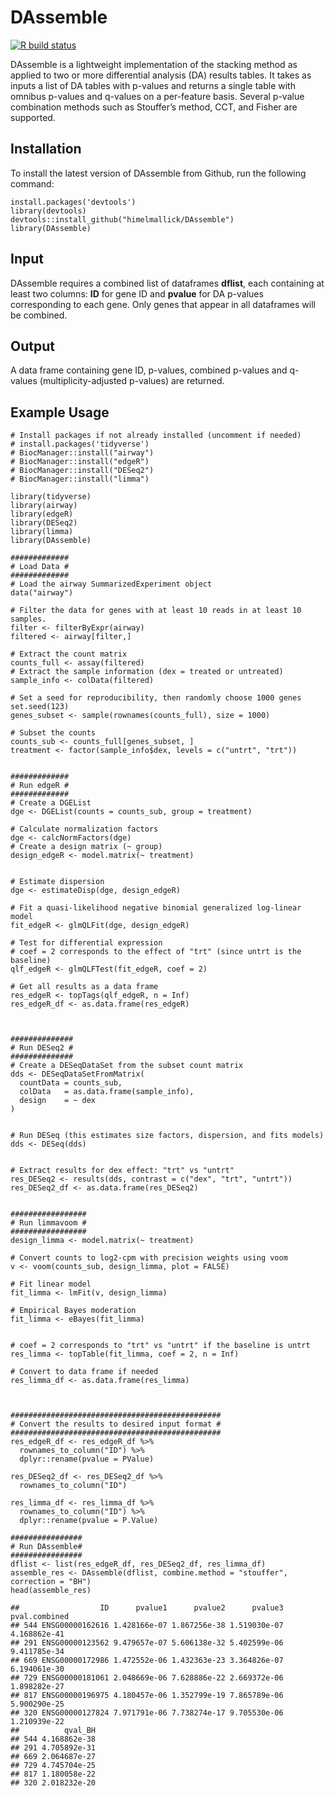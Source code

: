 # DAssemble

[![R build status](https://github.com/lmweber/nnSVG/workflows/R-CMD-check-bioc/badge.svg)](https://github.com/lmweber/nnSVG/actions)

DAssemble is a lightweight implementation of the stacking method as
applied to two or more differential analysis (DA) results tables. It
takes as inputs a list of DA tables with p-values and returns a single
table with omnibus p-values and q-values on a per-feature basis. Several
p-value combination methods such as Stouffer’s method, CCT, and Fisher
are supported.

## Installation

To install the latest version of DAssemble from Github, run the
following command:

    install.packages('devtools')
    library(devtools)
    devtools::install_github("himelmallick/DAssemble")
    library(DAssemble)

## Input

DAssemble requires a combined list of dataframes **dflist**, each
containing at least two columns: **ID** for gene ID and **pvalue** for
DA p-values corresponding to each gene. Only genes that appear in all
dataframes will be combined.

## Output

A data frame containing gene ID, p-values, combined p-values and
q-values (multiplicity-adjusted p-values) are returned.

## Example Usage

    # Install packages if not already installed (uncomment if needed)
    # install.packages('tidyverse')
    # BiocManager::install("airway")
    # BiocManager::install("edgeR")
    # BiocManager::install("DESeq2")
    # BiocManager::install("limma")

    library(tidyverse)
    library(airway)
    library(edgeR)
    library(DESeq2)
    library(limma)
    library(DAssemble)

    #############
    # Load Data #
    #############
    # Load the airway SummarizedExperiment object
    data("airway")

    # Filter the data for genes with at least 10 reads in at least 10 samples.
    filter <- filterByExpr(airway)
    filtered <- airway[filter,]

    # Extract the count matrix
    counts_full <- assay(filtered)
    # Extract the sample information (dex = treated or untreated)
    sample_info <- colData(filtered)

    # Set a seed for reproducibility, then randomly choose 1000 genes
    set.seed(123)
    genes_subset <- sample(rownames(counts_full), size = 1000)

    # Subset the counts
    counts_sub <- counts_full[genes_subset, ]
    treatment <- factor(sample_info$dex, levels = c("untrt", "trt"))


    #############
    # Run edgeR #
    #############
    # Create a DGEList
    dge <- DGEList(counts = counts_sub, group = treatment)

    # Calculate normalization factors
    dge <- calcNormFactors(dge)
    # Create a design matrix (~ group)
    design_edgeR <- model.matrix(~ treatment)


    # Estimate dispersion
    dge <- estimateDisp(dge, design_edgeR)

    # Fit a quasi-likelihood negative binomial generalized log-linear model
    fit_edgeR <- glmQLFit(dge, design_edgeR)

    # Test for differential expression
    # coef = 2 corresponds to the effect of "trt" (since untrt is the baseline)
    qlf_edgeR <- glmQLFTest(fit_edgeR, coef = 2)

    # Get all results as a data frame
    res_edgeR <- topTags(qlf_edgeR, n = Inf)
    res_edgeR_df <- as.data.frame(res_edgeR)



    ##############
    # Run DESeq2 #
    ##############
    # Create a DESeqDataSet from the subset count matrix
    dds <- DESeqDataSetFromMatrix(
      countData = counts_sub,
      colData   = as.data.frame(sample_info),
      design    = ~ dex
    )


    # Run DESeq (this estimates size factors, dispersion, and fits models)
    dds <- DESeq(dds)


    # Extract results for dex effect: "trt" vs "untrt"
    res_DESeq2 <- results(dds, contrast = c("dex", "trt", "untrt"))
    res_DESeq2_df <- as.data.frame(res_DESeq2)


    #################
    # Run limmavoom #
    #################
    design_limma <- model.matrix(~ treatment)

    # Convert counts to log2-cpm with precision weights using voom
    v <- voom(counts_sub, design_limma, plot = FALSE)

    # Fit linear model
    fit_limma <- lmFit(v, design_limma)

    # Empirical Bayes moderation
    fit_limma <- eBayes(fit_limma)


    # coef = 2 corresponds to "trt" vs "untrt" if the baseline is untrt
    res_limma <- topTable(fit_limma, coef = 2, n = Inf)

    # Convert to data frame if needed
    res_limma_df <- as.data.frame(res_limma)



    ###############################################
    # Convert the results to desired input format #
    ###############################################
    res_edgeR_df <- res_edgeR_df %>% 
      rownames_to_column("ID") %>% 
      dplyr::rename(pvalue = PValue)

    res_DESeq2_df <- res_DESeq2_df %>% 
      rownames_to_column("ID")

    res_limma_df <- res_limma_df %>% 
      rownames_to_column("ID") %>%
      dplyr::rename(pvalue = P.Value)

    ################
    # Run DAssemble#
    ################
    dflist <- list(res_edgeR_df, res_DESeq2_df, res_limma_df)
    assemble_res <- DAssemble(dflist, combine.method = "stouffer", correction = "BH")
    head(assemble_res)

    ##                  ID      pvalue1      pvalue2      pvalue3 pval.combined
    ## 544 ENSG00000162616 1.428166e-07 1.867256e-38 1.519030e-07  4.168862e-41
    ## 291 ENSG00000123562 9.479657e-07 5.606138e-32 5.402599e-06  9.411785e-34
    ## 669 ENSG00000172986 1.472552e-06 1.432363e-23 3.364826e-07  6.194061e-30
    ## 729 ENSG00000181061 2.048669e-06 7.628886e-22 2.669372e-06  1.898282e-27
    ## 817 ENSG00000196975 4.180457e-06 1.352799e-19 7.865789e-06  5.900290e-25
    ## 320 ENSG00000127824 7.971791e-06 7.738274e-17 9.705530e-06  1.210939e-22
    ##          qval_BH
    ## 544 4.168862e-38
    ## 291 4.705892e-31
    ## 669 2.064687e-27
    ## 729 4.745704e-25
    ## 817 1.180058e-22
    ## 320 2.018232e-20
